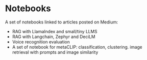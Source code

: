 # Notebooks
A set of notebooks linked to articles posted on Medium:
* RAG with LlamaIndex and small/tiny LLMS
* RAG with Langchain, Zephyr and DeciLM
* Voice recognition evaluation
* A set of notebook for metaCLIP: classification, clustering. image retrieval with prompts and image similarity
